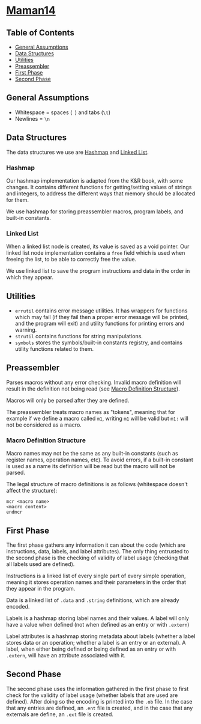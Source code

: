 # [Maman14](https://github.com/D4isDAVID/Maman14)

## Table of Contents

- [General Assumptions](#general-assumptions)
- [Data Structures](#data-structures)
- [Utilities](#utilities)
- [Preassembler](#preassembler)
- [First Phase](#first-phase)
- [Second Phase](#second-phase)

## General Assumptions

- Whitespace = spaces (` `) and tabs (`\t`)
- Newlines = `\n`

## Data Structures

The data structures we use are [Hashmap](#hashmap) and [Linked List](#linked-list).

### Hashmap

Our hashmap implementation is adapted from the K&R book, with some changes.
It contains different functions for getting/setting values of strings and integers, to address the different ways that memory should be allocated for them.

We use hashmap for storing preassembler macros, program labels, and built-in constants.

### Linked List

When a linked list node is created, its value is saved as a void pointer.
Our linked list node implementation contains a `free` field which is used when freeing the list, to be able to correctly free the value.

We use linked list to save the program instructions and data in the order in which they appear.

## Utilities

- `errutil` contains error message utilities.
It has wrappers for functions which may fail (if they fail then a proper error message will be printed, and the program will exit) and utility functions for printing errors and warning.
- `strutil` contains functions for string manipulations.
- `symbols` stores the symbols/built-in constants registry, and contains utility functions related to them.

## Preassembler

Parses macros without any error checking.
Invalid macro definition will result in the definition not being read (see [Macro Definition Structure](#macro-definition-structure)).

Macros will only be parsed after they are defined.

The preassembler treats macro names as "tokens", meaning that for example if we define a macro called `m1`, writing `m1` will be valid but `m1:` will not be considered as a macro.

### Macro Definition Structure

Macro names may not be the same as any built-in constants (such as register names, operation names, etc). To avoid errors, if a built-in constant is used as a name its definition will be read but the macro will not be parsed.

The legal structure of macro definitions is as follows (whitespace doesn't affect the structure):

```
mcr <macro name>
<macro content>
endmcr
```

## First Phase

The first phase gathers any information it can about the code (which are instructions, data, labels, and label attributes). The only thing entrusted to the second phase is the checking of validity of label usage (checking that all labels used are defined).

Instructions is a linked list of every single part of every simple operation, meaning it stores operation names and their parameters in the order that they appear in the program.

Data is a linked list of `.data` and `.string` definitions, which are already encoded.

Labels is a hashmap storing label names and their values.
A label will only have a value when defined (not when defined as an entry or with `.extern`)

Label attributes is a hashmap storing metadata about labels (whether a label stores data or an operation; whether a label is an entry or an external).
A label, when either being defined or being defined as an entry or with `.extern`, will have an attribute associated with it.

## Second Phase

The second phase uses the information gathered in the first phase to first check for the validity of label usage (whether labels that are used are defined). After doing so the encoding is printed into the `.ob` file. In the case that any entries are defined, an `.ent` file is created, and in the case that any externals are define, an `.ext` file is created.
